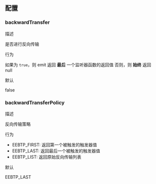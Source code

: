 ## 配置

### backwardTransfer

描述

是否进行反向传输

行为

如果为 `true`，则 emit 返回 **最后** 一个监听器函数的返回值 否则，则
**始终** 返回 null

默认

false

### backwardTransferPolicy

描述

反向传输策略

行为

- EEBTP_FIRST: 返回第一个被触发的触发器值
- EEBTP_LAST: 返回最后一个被触发的触发器值
- EEBTP_LIST: 返回原始反向传输列表

默认

EEBTP_LAST
